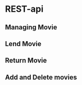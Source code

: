 # REST-api 

<!-- Write about rest api here -->

## Managing Movie

## Lend Movie 

## Return Movie 

## Add and Delete movies 